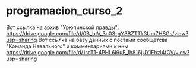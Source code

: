 # programacion_curso_2
Вот ссылка на архив "Урюпинской правды": https://drive.google.com/file/d/0B_btV_3n03-gY3BZTTk3UmZHSGs/view?usp=sharing
Вот ссылка на базу данных с постами сообщетсва "Команда Навального" и комментариями к ним https://drive.google.com/file/d/1scT1-4PHL6i9uF_Ih816jUYIFhzi4fGV/view?usp=sharing
